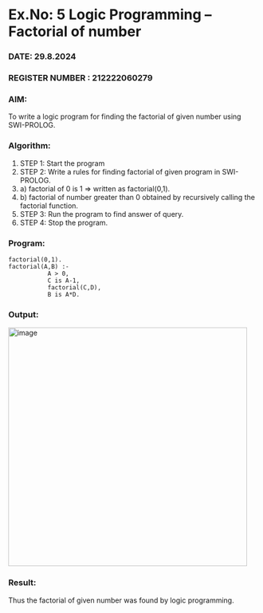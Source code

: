 # Ex.No: 5   Logic Programming – Factorial of number   
### DATE: 29.8.2024                                                               
### REGISTER NUMBER : 212222060279

### AIM: 
To  write  a logic program for finding the factorial of given number using SWI-PROLOG. 

### Algorithm:
1. STEP 1: Start the program
2. STEP 2:  Write a rules for finding factorial of given program in SWI-PROLOG.
3.   a)	factorial of 0 is 1 => written as factorial(0,1).
4.   b)	factorial of number greater than 0 obtained by recursively calling the factorial    function.
5. STEP 3: Run the program  to find answer of  query.
6. STEP 4: Stop the program.

### Program:
```
factorial(0,1).
factorial(A,B) :-  
           A > 0, 
           C is A-1,
           factorial(C,D),
           B is A*D.
```

### Output:
<img width="479" alt="image" src="https://github.com/user-attachments/assets/0fc1336a-eb25-4e39-a4db-7fbda1ce355d">


### Result:
Thus the factorial of given number was found by logic programming. 
